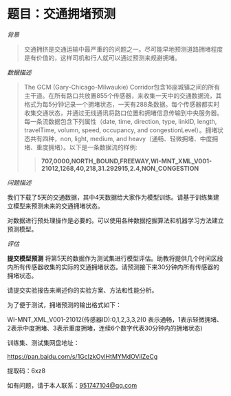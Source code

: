# 题目：交通拥堵预测

*背景*

> 交通拥挤是交通运输中最严重的的问题之一。尽可能早地预测道路拥堵程度是有价值的，这样司机和行人就可以通过预测来规避拥堵。

*数据描述*

> The GCM (Gary-Chicago-Milwaukie) Corridor包含16座城镇之间的所有主干道。在所有路口共放置855个传感器，来收集一天中的交通数据流，其格式为每5分钟记录一个拥堵状态，一天有288条数据。每个传感器都实时收集交通状态，并通过无线通讯将路口位置和拥堵信息传输到中央服务器。每一条流数据包含下列属性（date, time, direction, type, linkID, length, travelTime, volumn, speed, occupancy, and congestionLevel）。拥堵状态共有四种，non, light, medium, and heavy（通畅、轻微拥堵、中度拥堵、重度拥堵）。以下是一条数据流的样例:
>
> > **707,0000,NORTH_BOUND,FREEWAY,WI-MNT_XML_V001-21012,1268,40,218,31.292915,2.4,NON_CONGESTION**

*问题描述*

​		我们下载了5天的交通数据，其中4天数据给大家作为模型训练。请基于训练集建立模型来预测未来的交通拥堵状态。

​		对数据进行预处理操作是必要的。可以使用各种数据挖掘算法和机器学习方法建立预测模型。

*评估*

**提交模型预测** 将第5天的数据作为测试集进行模型评估。助教将提供几个时间区段内所有传感器收集的实际的交通拥堵状态。请预测接下来30分钟内所有传感器的拥堵状态。

请提交实验报告来阐述你的实验方案、方法和性能分析。

为了便于测试，拥堵预测的输出格式如下：

WI-MNT_XML_V001-21012(传感器ID):0,1,2,3,3,2(0 表示通畅，1表示轻微拥堵、2表示中度拥堵、3表示重度拥堵，连续6个数字代表30分钟内的拥堵状态)

训练集、测试集网盘地址：

<https://pan.baidu.com/s/1GcIzkOylHtMYMdOVilZeCg>

提取码：6xz8

如有问题，请于本人联系：<951747104@qq.com>